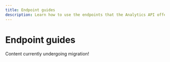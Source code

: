 ```yaml
---
title: Endpoint guides
description: Learn how to use the endpoints that the Analytics API offers.
---
```


# Endpoint guides

Content currently undergoing migration!
